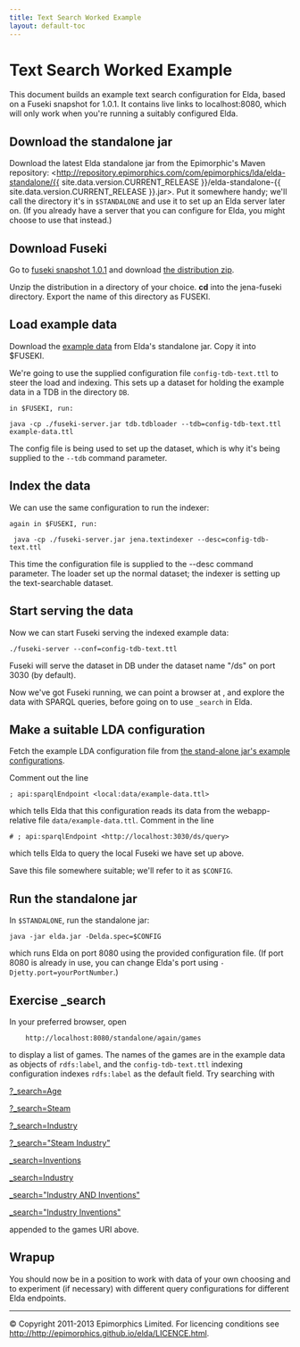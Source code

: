 ```yaml
---
title: Text Search Worked Example
layout: default-toc
---
```


Text Search Worked Example
==========================

This document builds an example text search configuration for Elda,
based on a Fuseki snapshot for 1.0.1. It contains live links to
localhost:8080, which will only work when you're running a suitably
configured Elda.

Download the standalone jar
---------------------------

Download the latest Elda standalone jar from the Epimorphic's Maven
repository:
<http://repository.epimorphics.com/com/epimorphics/lda/elda-standalone/{{ site.data.version.CURRENT_RELEASE }}/elda-standalone-{{ site.data.version.CURRENT_RELEASE }}.jar>.
Put it somewhere handy; we'll call the directory it's in `$STANDALONE`
and use it to set up an Elda server later on. (If you already have a
server that you can configure for Elda, you might choose to use that
instead.)

Download Fuseki
---------------

Go to [fuseki snapshot
1.0.1](https://repository.apache.org/content/repositories/snapshots/org/apache/jena/jena-fuseki/1.0.1-SNAPSHOT/)
and download [the distribution
zip](https://repository.apache.org/content/repositories/snapshots/org/apache/jena/jena-fuseki/1.0.1-SNAPSHOT/jena-fuseki-1.0.1-20130914.081056-2-distribution.zip).

Unzip the distribution in a directory of your choice. **cd** into the
jena-fuseki directory. Export the name of this directory as FUSEKI.

Load example data
-----------------

Download the [example
data](https://code.google.com/p/elda/source/browse/elda-standalone/src/main/webapp/data/example-data.ttl)
from Elda's standalone jar. Copy it into \$FUSEKI.

We're going to use the supplied configuration file `config-tdb-text.ttl`
to steer the load and indexing. This sets up a dataset for holding the
example data in a TDB in the directory `DB`.

    in $FUSEKI, run:

    java -cp ./fuseki-server.jar tdb.tdbloader --tdb=config-tdb-text.ttl example-data.ttl

The config file is being used to set up the dataset, which is why it's
being supplied to the `--tdb` command parameter.

Index the data
--------------

We can use the same configuration to run the indexer:

    again in $FUSEKI, run:

     java -cp ./fuseki-server.jar jena.textindexer --desc=config-tdb-text.ttl

This time the configuration file is supplied to the --desc command
parameter. The loader set up the normal dataset; the indexer is setting
up the text-searchable dataset.

Start serving the data
----------------------

Now we can start Fuseki serving the indexed example data:

    ./fuseki-server --conf=config-tdb-text.ttl

Fuseki will serve the dataset in DB under the dataset name "/ds" on port
3030 (by default).

Now we've got Fuseki running, we can point a browser at
[](http://localhost:3030/sparql.tpl), and explore the data with SPARQL
queries, before going on to use `_search` in Elda.

Make a suitable LDA configuration
---------------------------------

Fetch the example LDA configuration file from [the stand-alone jar's
example
configurations](https://code.google.com/p/elda/source/browse/elda-standalone/src/main/webapp/specs/hello-again-world.ttl).

Comment out the line

    ; api:sparqlEndpoint <local:data/example-data.ttl>

which tells Elda that this configuration reads its data from the
webapp-relative file `data/example-data.ttl`. Comment in the line

    # ; api:sparqlEndpoint <http://localhost:3030/ds/query>

which tells Elda to query the local Fuseki we have set up above.

Save this file somewhere suitable; we'll refer to it as `$CONFIG`.

Run the standalone jar
----------------------

In `$STANDALONE`, run the standalone jar:

    java -jar elda.jar -Delda.spec=$CONFIG

which runs Elda on port 8080 using the provided configuration file. (If
port 8080 is already in use, you can change Elda's port using
`-Djetty.port=yourPortNumber`.)

Exercise \_search
-----------------

In your preferred browser, open

        http://localhost:8080/standalone/again/games

to display a list of games. The names of the games are in the example
data as objects of `rdfs:label`, and the `config-tdb-text.ttl` indexing
configuration indexes `rdfs:label` as the default field. Try searching
with

[?\_search=Age](http://localhost:8080/standalone/again/games?_search=Age)

[?\_search=Steam](http://localhost:8080/standalone/again/games?_search=Steam)

[?\_search=Industry](http://localhost:8080/standalone/again/games?_search=Industry)

[?\_search="Steam
Industry"](http://localhost:8080/standalone/again/games?_search=Steam%20Industry)

[\_search=Inventions](http://localhost:8080/standalone/again/games?_search=Inventions)

[\_search=Industry](http://localhost:8080/standalone/again/games?_search=Industry)

[\_search="Industry AND
Inventions"](http://localhost:8080/standalone/again/games?_search=Industry%20AND%20Inventions)

[\_search="Industry
Inventions"](http://localhost:8080/standalone/again/games?_search=Industry%20Inventions)

appended to the games URI above.

Wrapup
------

You should now be in a position to work with data of your own choosing
and to experiment (if necessary) with different query configurations for
different Elda endpoints.

* * * * *

© Copyright 2011-2013 Epimorphics Limited. For licencing conditions see
<http://http://epimorphics.github.io/elda/LICENCE.html>.


